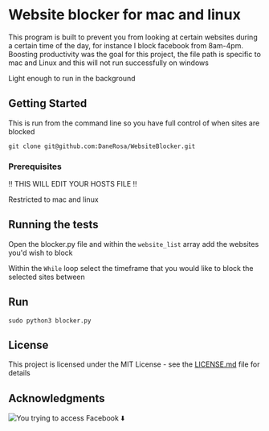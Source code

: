 # Website blocker for mac and linux 

This program is built to prevent you from looking at certain websites during a certain time of the day, for instance I block facebook from 8am-4pm. Boosting productivity was the goal for this project, the file path is specific to mac and Linux and this will not run successfully on windows

Light enough to run in the background 


## Getting Started

This is run from the command line so you have full control of when sites are blocked 

```git clone git@github.com:DaneRosa/WebsiteBlocker.git```



### Prerequisites

!! THIS WILL EDIT YOUR HOSTS FILE !!

Restricted to mac and linux


## Running the tests

Open the blocker.py file and within the `website_list` array add the websites you'd wish to block 

Within the `While` loop select the timeframe that you would like to block the selected sites between

## Run

``` sudo python3 blocker.py ```


## License

This project is licensed under the MIT License - see the [LICENSE.md](LICENSE.md) file for details

## Acknowledgments



![You trying to access Facebook :arrow_down:](https://media.giphy.com/media/9WWWY5lGc4ACs/giphy.gif)
